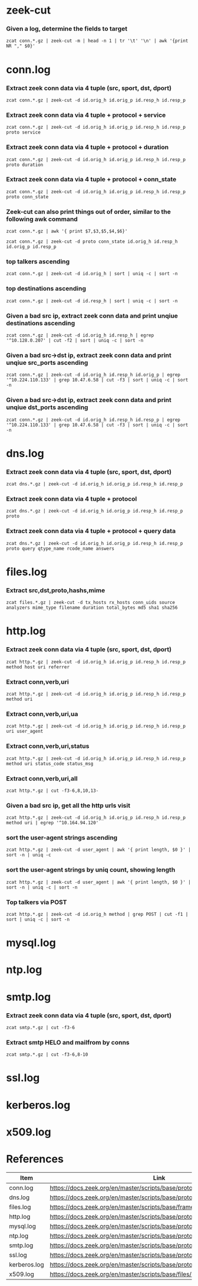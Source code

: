 # zeek-cut

### Given a log, determine the fields to target
`zcat conn.*.gz | zeek-cut -m | head -n 1 | tr '\t' '\n' | awk '{print NR "," $0}'`

# conn.log

### Extract zeek conn data via 4 tuple (src, sport, dst, dport)
`zcat conn.*.gz | zeek-cut -d id.orig_h id.orig_p id.resp_h id.resp_p`

### Extract zeek conn data via 4 tuple + protocol + service
`zcat conn.*.gz | zeek-cut -d id.orig_h id.orig_p id.resp_h id.resp_p proto service`

### Extract zeek conn data via 4 tuple + protocol + duration
`zcat conn.*.gz | zeek-cut -d id.orig_h id.orig_p id.resp_h id.resp_p proto duration`

### Extract zeek conn data via 4 tuple + protocol + conn_state
`zcat conn.*.gz | zeek-cut -d id.orig_h id.orig_p id.resp_h id.resp_p proto conn_state`

### Zeek-cut can also print things out of order, similar to the following awk command
`zcat conn.*.gz | awk '{ print $7,$3,$5,$4,$6}'`

`zcat conn.*.gz | zeek-cut -d proto conn_state id.orig_h id.resp_h id.orig_p id.resp_p`

### top talkers ascending
`zcat conn.*.gz | zeek-cut -d id.orig_h | sort | uniq -c | sort -n`

### top destinations ascending
`zcat conn.*.gz | zeek-cut -d id.resp_h | sort | uniq -c | sort -n`

### Given a bad src ip, extract zeek conn data and print unqiue destinations ascending
`zcat conn.*.gz | zeek-cut -d id.orig_h id.resp_h | egrep '^10.128.0.207' | cut -f2 | sort | uniq -c | sort -n`

### Given a bad src->dst ip, extract zeek conn data and print unqiue src_ports ascending
`zcat conn.*.gz | zeek-cut -d id.orig_h id.resp_h id.orig_p | egrep '^10.224.110.133' | grep 10.47.6.58 | cut -f3 | sort | uniq -c | sort -n`

### Given a bad src->dst ip, extract zeek conn data and print unqiue dst_ports ascending
`zcat conn.*.gz | zeek-cut -d id.orig_h id.resp_h id.resp_p | egrep '^10.224.110.133' | grep 10.47.6.58 | cut -f3 | sort | uniq -c | sort -n`

# dns.log

### Extract zeek conn data via 4 tuple (src, sport, dst, dport)
`zcat dns.*.gz | zeek-cut -d id.orig_h id.orig_p id.resp_h id.resp_p`

### Extract zeek conn data via 4 tuple + protocol
`zcat dns.*.gz | zeek-cut -d id.orig_h id.orig_p id.resp_h id.resp_p proto`

### Extract zeek conn data via 4 tuple + protocol + query data
`zcat dns.*.gz | zeek-cut -d id.orig_h id.orig_p id.resp_h id.resp_p proto query qtype_name rcode_name answers`

# files.log

### Extract src,dst,proto,hashs,mime
`zcat files.*.gz | zeek-cut -d tx_hosts rx_hosts conn_uids source analyzers mime_type filename duration total_bytes md5 sha1 sha256`

# http.log

### Extract zeek conn data via 4 tuple (src, sport, dst, dport)
`zcat http.*.gz | zeek-cut -d id.orig_h id.orig_p id.resp_h id.resp_p method host uri referrer`

### Extract conn,verb,uri
`zcat http.*.gz | zeek-cut -d id.orig_h id.orig_p id.resp_h id.resp_p method uri`

### Extract conn,verb,uri,ua
`zcat http.*.gz | zeek-cut -d id.orig_h id.orig_p id.resp_h id.resp_p uri user_agent`

### Extract conn,verb,uri,status
`zcat http.*.gz | zeek-cut -d id.orig_h id.orig_p id.resp_h id.resp_p method uri status_code status_msg`

### Extract conn,verb,uri,all
`zcat http.*.gz | cut -f3-6,8,10,13-`

### Given a bad src ip, get all the http urls visit
`zcat http.*.gz | zeek-cut -d id.orig_h id.orig_p id.resp_h id.resp_p method uri | egrep '^10.164.94.120' `

### sort the user-agent strings ascending
`zcat http.*.gz | zeek-cut -d user_agent | awk '{ print length, $0 }' | sort -n | uniq -c`

### sort the user-agent strings by uniq count, showing length
`zcat http.*.gz | zeek-cut -d user_agent | awk '{ print length, $0 }' | sort -n | uniq -c | sort -n`

### Top talkers via POST
`zcat http.*.gz | zeek-cut -d id.orig_h method | grep POST | cut -f1 | sort | uniq -c | sort -n`

# mysql.log

# ntp.log

# smtp.log

### Extract zeek conn data via 4 tuple (src, sport, dst, dport)
`zcat smtp.*.gz | cut -f3-6`

### Extract smtp HELO and mailfrom by conns
`zcat smtp.*.gz | cut -f3-6,8-10`

# ssl.log

# kerberos.log

# x509.log

# References

|Item|Link|
|---|---|
|conn.log|https://docs.zeek.org/en/master/scripts/base/protocols/conn/main.zeek.html|
|dns.log|https://docs.zeek.org/en/master/scripts/base/protocols/dns/main.zeek.html|
|files.log|https://docs.zeek.org/en/master/scripts/base/frameworks/files/main.zeek.html|
|http.log|https://docs.zeek.org/en/master/scripts/base/protocols/http/main.zeek.html|
|mysql.log|https://docs.zeek.org/en/master/scripts/base/protocols/mysql/main.zeek.html|
|ntp.log|https://docs.zeek.org/en/master/scripts/base/protocols/ntp/main.zeek.html|
|smtp.log|https://docs.zeek.org/en/master/scripts/base/protocols/smtp/main.zeek.html|
|ssl.log|https://docs.zeek.org/en/master/scripts/base/protocols/ssl/main.zeek.html|
|kerberos.log|https://docs.zeek.org/en/master/scripts/base/protocols/krb/main.zeek.html|
|x509.log|https://docs.zeek.org/en/master/scripts/base/files/x509/main.zeek.html|
